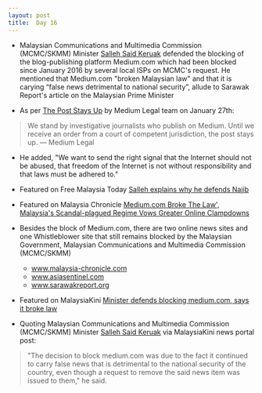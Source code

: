 ```yaml
---
layout: post
title:  Day 16
---
```


- Malaysian Communications and Multimedia Commission (MCMC/SKMM) Minister <a href="https://en.wikipedia.org/wiki/Salleh_Said_Keruak" target="_blank">Salleh Said Keruak</a> defended the blocking of the blog-publishing platform Medium.com which had been blocked since January 2016 by several local ISPs on MCMC's request. He mentioned that Medium.com "broken Malaysian law" and that it is carying “false news detrimental to national security”, allude to Sarawak Report's article on the Malaysian Prime Minister 

- As per <a href="https://medium.com/medium-legal/the-post-stays-up-d222e34cb7e7" target="_blank">The Post Stays Up</a> by Medium Legal team on January 27th: 

> We stand by investigative journalists who publish on Medium. Until we receive an order from a court of competent jurisdiction, the post stays up. &mdash; Medium Legal

- He added, "We want to send the right signal that the Internet should not be abused, that freedom of the Internet is not without responsibility and that laws must be adhered to."

- Featured on Free Malaysia Today <a href="http://www.freemalaysiatoday.com/category/nation/2016/02/04/salleh-explains-defending-his-pm-najib-razak/" target="_blank">Salleh explains why he defends Najib</a>

- Featured on Malaysia Chronicle <a href="http://www.malaysia-chronicle.com/index.php?option=com_k2&view=item&id=610594:mediumcom-broke-the-law-malaysias-scandal-plagued-regime-vows-greater-online-clampdowns&Itemid=2" target="_blank">Medium.com Broke The Law', Malaysia's Scandal-plagued Regime Vows Greater Online Clampdowns</a> 

- Besides the block of Medium.com, there are two online news sites and one Whistleblower site that still remains blocked by the Malaysian Government, Malaysian Communications and Multimedia Commission (MCMC/SKMM)

	- www.malaysia-chronicle.com
	- www.asiasentinel.com
	- www.sarawakreport.org
	
- Featured on MalaysiaKini <a href="https://www.malaysiakini.com/news/329337" target="_blank">Minister defends blocking medium.com, says it broke law</a> 
	
- Quoting Malaysian Communications and Multimedia Commission (MCMC/SKMM) Minister <a href="https://en.wikipedia.org/wiki/Salleh_Said_Keruak" target="_blank">Salleh Said Keruak</a> via MalaysiaKini news portal post:

> "The decision to block medium.com was due to the fact it continued to carry false news that is detrimental to the national security of the country, even though a request to remove the said news item was issued to them," he said.